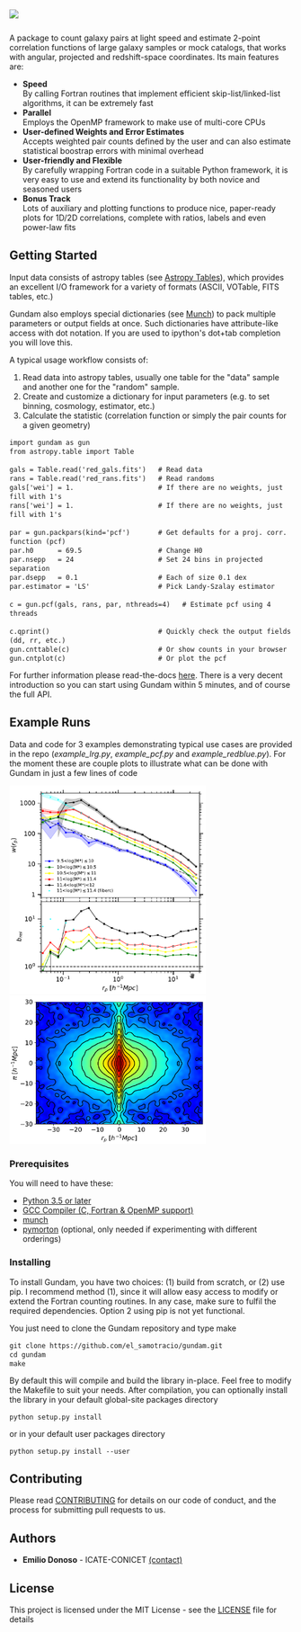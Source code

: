 # <img src="./docs/images/images/banner.png">

A package to count galaxy pairs at light speed and estimate 2-point correlation functions 
of large galaxy samples or mock catalogs, that works with angular, projected and
redshift-space coordinates. Its main features are:

* **Speed**  
By calling Fortran routines that implement efficient skip-list/linked-list algorithms,
it can be extremely fast  
* **Parallel**  
Employs the OpenMP framework to make use of multi-core CPUs  
* **User-defined Weights and Error Estimates**  
Accepts weighted pair counts defined by the user and can also estimate statistical
boostrap errors with minimal overhead  
* **User-friendly and Flexible**  
By carefully wrapping Fortran code in a suitable Python framework, it is very easy to use and extend its functionality by both novice and seasoned users  
* **Bonus Track**  
Lots of auxiliary and plotting functions to produce nice, paper-ready plots for 
1D/2D correlations, complete with ratios, labels and even power-law fits  

## Getting Started
Input data consists of astropy tables (see [Astropy Tables](http://docs.astropy.org/en/stable/table/)), 
which provides an excellent I/O framework for a variety of formats (ASCII, VOTable, FITS tables, etc.)

Gundam also employs special dictionaries (see [Munch](https://pypi.python.org/pypi/munch))
to pack multiple parameters or output fields at once. Such dictionaries have
attribute-like access with dot notation. If you are used to ipython's dot+tab 
completion you will love this.

A typical usage workflow consists of:
1. Read data into astropy tables, usually one table for the "data" sample and 
another one for the "random" sample.
2. Create and customize a dictionary for input parameters (e.g. to set binning, 
cosmology, estimator, etc.)
3. Calculate the statistic (correlation function or simply the pair counts for a 
given geometry)

```
import gundam as gun
from astropy.table import Table

gals = Table.read('red_gals.fits')   # Read data
rans = Table.read('red_rans.fits')   # Read randoms
gals['wei'] = 1.                     # If there are no weights, just fill with 1's
rans['wei'] = 1.                     # If there are no weights, just fill with 1's

par = gun.packpars(kind='pcf')       # Get defaults for a proj. corr. function (pcf)
par.h0      = 69.5                   # Change H0
par.nsepp   = 24                     # Set 24 bins in projected separation
par.dsepp   = 0.1                    # Each of size 0.1 dex
par.estimator = 'LS'                 # Pick Landy-Szalay estimator 

c = gun.pcf(gals, rans, par, nthreads=4)   # Estimate pcf using 4 threads

c.qprint()                           # Quickly check the output fields (dd, rr, etc.)
gun.cnttable(c)                      # Or show counts in your browser
gun.cntplot(c)                       # Or plot the pcf
```

For further information please read-the-docs [here](https://readthedocs.org/projects/gundam/).
There is a very decent introduction so you can start using Gundam within 5 minutes,
and of course the full API.
    
## Example Runs
Data and code for 3 examples demonstrating typical use cases are provided in the 
repo (*example_lrg.py*, *example_pcf.py* and *example_redblue.py*). For the moment 
these are couple plots to illustrate what can be done with Gundam in just a few 
lines of code  

<img src="./docs/images/image01.png" width="350"> &nbsp;&nbsp;&nbsp; <img src="./docs/images/image02.png" width="350">
    
### Prerequisites

You will need to have these:

* [Python 3.5 or later](http://www.python.org/)
* [GCC Compiler (C, Fortran & OpenMP support)](https://gcc.gnu.org/)
* [munch](https://pypi.python.org/pypi/munch)
* [pymorton](https://github.com/trevorprater/pymorton/) (optional, only needed
if experimenting with different orderings)


### Installing

To install Gundam, you have two choices: (1) build from scratch, or (2) use pip. 
I recommend method (1), since it will allow easy access to modify or extend the 
Fortran counting routines. In any case, make sure to fulfil the required 
dependencies. Option 2 using pip is not yet functional.

You just need to clone the Gundam repository and type make

```
git clone https://github.com/el_samotracio/gundam.git
cd gundam
make
```

By default this will compile and build the library in-place. Feel free to modify 
the Makefile to suit your needs. After compilation, you can optionally install 
the library in your default global-site packages directory

```
python setup.py install
```

or in your default user packages directory

```
python setup.py install --user
```

## Contributing

Please read [CONTRIBUTING](CONTRIBUTING.md) for details on our code of conduct, and the process for submitting pull requests to us.

## Authors

* **Emilio Donoso** - ICATE-CONICET [(contact)](mailto:edonoso@conicet.gov.ar)

## License

This project is licensed under the MIT License - see the [LICENSE](LICENSE) file for details


